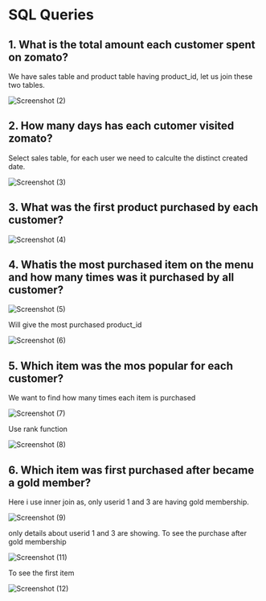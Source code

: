 # SQL Queries #



## 1. What is the total amount each customer spent on zomato? ##

  
   We have sales table and product table having product_id, let us join these two tables.

  
   ![Screenshot (2)](https://github.com/user-attachments/assets/6df8a14f-663e-485e-8d84-5952eca3e518)




 
 ## 2. How many days has each cutomer visited zomato? ##

   Select sales table, for each user we need to calculte the distinct created date.

   ![Screenshot (3)](https://github.com/user-attachments/assets/4a011583-5981-4f52-af55-f24335313c28)



 
 ## 3. What was the first product purchased by each customer? ##


![Screenshot (4)](https://github.com/user-attachments/assets/6c3127d1-d6f5-4a17-ac64-c6701c6d24f3)



 
   
   ## 4. Whatis the most purchased item on the menu and how many times was it purchased by all customer?

   ![Screenshot (5)](https://github.com/user-attachments/assets/3fb40f60-6528-4dfa-acfb-b842326743ed)



   Will give the most purchased product_id


 ![Screenshot (6)](https://github.com/user-attachments/assets/7e7e63a0-6983-45f9-8745-0098b8f615f5)


   ##  5. Which item was the mos popular for each customer? ##

       
        
   We want to find how many times each item is purchased

     
 ![Screenshot (7)](https://github.com/user-attachments/assets/06d6e43d-8427-4db4-ab94-49e0f03a0817)




 Use rank function


 ![Screenshot (8)](https://github.com/user-attachments/assets/ba897832-11b5-4c5a-b80d-ebd253d63a6a)

    
      
      
   
## 6. Which item was first purchased after became a gold member? ##


       
 Here i use inner join as, only userid 1 and 3 are having gold membership.


   
   
   ![Screenshot (9)](https://github.com/user-attachments/assets/715fcc0c-5c3c-45a8-9930-1e6ef3dbb2d8)


only details about userid 1 and 3 are showing. To see the purchase after gold membership

   


   ![Screenshot (11)](https://github.com/user-attachments/assets/8b6558de-cd4f-4f57-b7be-acde410f4a32)

   
To see the first item


   ![Screenshot (12)](https://github.com/user-attachments/assets/aac9489a-b406-4546-bf1d-d465cce26793)



     
   
